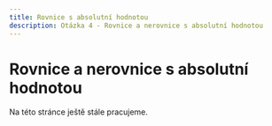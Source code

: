 ```yaml
---
title: Rovnice s absolutní hodnotou
description: Otázka 4 - Rovnice a nerovnice s absolutní hodnotou
---
```


# Rovnice a nerovnice s absolutní hodnotou

Na této stránce ještě stále pracujeme.
